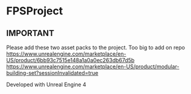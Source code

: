# FPSProject

## IMPORTANT
Please add these two asset packs to the project. Too big to add on repo
https://www.unrealengine.com/marketplace/en-US/product/6bb93c7515e148a1a0a0ec263db67d5b
https://www.unrealengine.com/marketplace/en-US/product/modular-building-set?sessionInvalidated=true


Developed with Unreal Engine 4
